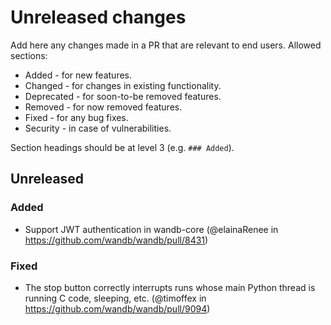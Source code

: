# Unreleased changes

Add here any changes made in a PR that are relevant to end users. Allowed sections:

- Added - for new features.
- Changed - for changes in existing functionality.
- Deprecated - for soon-to-be removed features.
- Removed - for now removed features.
- Fixed - for any bug fixes.
- Security - in case of vulnerabilities.

Section headings should be at level 3 (e.g. `### Added`).

## Unreleased

### Added

- Support JWT authentication in wandb-core (@elainaRenee in https://github.com/wandb/wandb/pull/8431)

### Fixed

- The stop button correctly interrupts runs whose main Python thread is running C code, sleeping, etc. (@timoffex in https://github.com/wandb/wandb/pull/9094)
